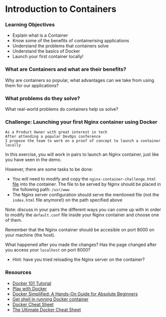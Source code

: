 # Introduction to Containers

### Learning Objectives
- Explain what is a Container
- Know some of the benefits of containerising applications
- Understand the problems that containers solve
- Understand the basics of Docker
- Launch your first container locally!

### What are Containers and what are their benefits?

Why are containers so popular, what advantages can we take from using them for our applications?

### What problems do they solve?

What real-world problems do containers help us solve?

### Challenge: Launching your first Nginx container using Docker
```
As a Product Owner with great interest in tech
After attending a popular DevOps conference
I propose the team to work on a proof of concept to launch a container locally
```

In this exercise, you will work in pairs to launch an Nginx container, just like you have seen in the demo.

However, there are some tasks to be done:
- You will need to modify and copy the `nginx-container-challenge.html` [file](https://github.com/makersacademy/devops-course/blob/main/workshops/week-1/nginx-container-challenge.html) into the container. The file to be served by Nginx should be placed in the following path: `/usr/www`
- The Nginx server configuration should serve the mentioned file (not the `index.html` file anymore!) on the path specified above

Note: discuss in your pairs the different ways you can come up with in order to modify the `default.conf` file
inside your Nginx container and choose one of them.

Remember that the Nginx container should be accesible on port 8000 on your machine (the host).

What happened after you made the changes? Has the page changed after you access your `localhost` on port 8000?
- Hint: have you tried reloading the Nginx server on the container?


### Resources
- [Docker 101 Tutorial](https://www.docker.com/101-tutorial)
- [Play with Docker](https://training.play-with-docker.com/)
- [Docker Simplified: A Hands-On Guide for Absolute Beginners](https://www.freecodecamp.org/news/docker-simplified-96639a35ff36/)
- [Get shell in running Docker container](https://ma.ttias.be/get-shell-running-docker-container/)
- [Docker Cheat Sheet](https://github.com/wsargent/docker-cheat-sheet)
- [The Ultimate Docker Cheat Sheet](https://dockerlabs.collabnix.com/docker/cheatsheet/)
